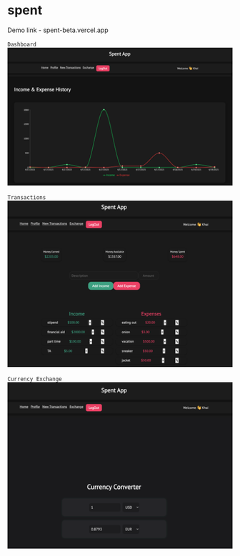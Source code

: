 # spent

Demo link - spent-beta.vercel.app

`Dashboard`
<img src="assets/dashboard.png" alt="Dashboard">

`Transactions`
<img src="assets/image.png" alt="Transaction">

`Currency Exchange`
<img src="assets/exchange.png" alt="Exchange">

